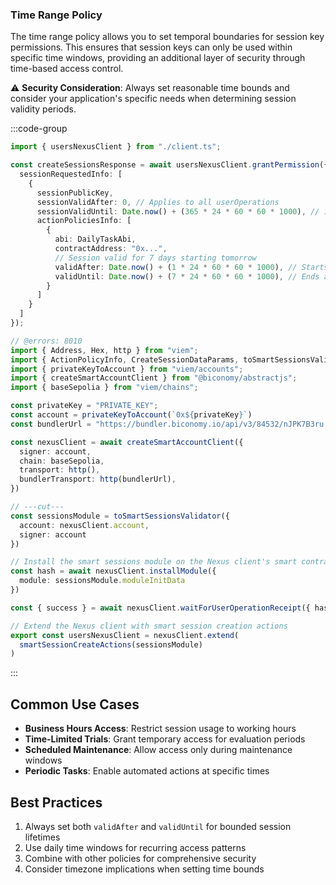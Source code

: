 ### Time Range Policy

The time range policy allows you to set temporal boundaries for session key permissions. This ensures that session keys can only be used within specific time windows, providing an additional layer of security through time-based access control.

⚠️ **Security Consideration**: Always set reasonable time bounds and consider your application's specific needs when determining session validity periods.

:::code-group

```ts  [timeRange.ts] filename="timeRange.ts"
import { usersNexusClient } from "./client.ts";

const createSessionsResponse = await usersNexusClient.grantPermission({
  sessionRequestedInfo: [
    {
      sessionPublicKey,
      sessionValidAfter: 0, // Applies to all userOperations
      sessionValidUntil: Date.now() + (365 * 24 * 60 * 60 * 1000), // 1 year from now, applies to all userOperations
      actionPoliciesInfo: [
        {
          abi: DailyTaskAbi,
          contractAddress: "0x...",
          // Session valid for 7 days starting tomorrow
          validAfter: Date.now() + (1 * 24 * 60 * 60 * 1000), // Starts tomorrow
          validUntil: Date.now() + (7 * 24 * 60 * 60 * 1000), // Ends after 7 days
        }
      ]
    }
  ]
});
```

```ts  [client.ts] filename="client.ts"
// @errors: 8010
import { Address, Hex, http } from "viem";
import { ActionPolicyInfo, CreateSessionDataParams, toSmartSessionsValidator, smartSessionCreateActions } from "@biconomy/sdk-canary";
import { privateKeyToAccount } from "viem/accounts";
import { createSmartAccountClient } from "@biconomy/abstractjs";
import { baseSepolia } from "viem/chains"; 

const privateKey = "PRIVATE_KEY";
const account = privateKeyToAccount(`0x${privateKey}`)
const bundlerUrl = "https://bundler.biconomy.io/api/v3/84532/nJPK7B3ru.dd7f7861-190d-41bd-af80-6877f74b8f44"; 

const nexusClient = await createSmartAccountClient({
  signer: account, 
  chain: baseSepolia,
  transport: http(), 
  bundlerTransport: http(bundlerUrl), 
})

// ---cut---
const sessionsModule = toSmartSessionsValidator({
  account: nexusClient.account,
  signer: account
})

// Install the smart sessions module on the Nexus client's smart contract account
const hash = await nexusClient.installModule({
  module: sessionsModule.moduleInitData
})

const { success } = await nexusClient.waitForUserOperationReceipt({ hash })

// Extend the Nexus client with smart session creation actions
export const usersNexusClient = nexusClient.extend(
  smartSessionCreateActions(sessionsModule)
)
```

:::

## Common Use Cases

- **Business Hours Access**: Restrict session usage to working hours
- **Time-Limited Trials**: Grant temporary access for evaluation periods
- **Scheduled Maintenance**: Allow access only during maintenance windows
- **Periodic Tasks**: Enable automated actions at specific times

## Best Practices

1. Always set both `validAfter` and `validUntil` for bounded session lifetimes
2. Use daily time windows for recurring access patterns
3. Combine with other policies for comprehensive security
4. Consider timezone implications when setting time bounds
